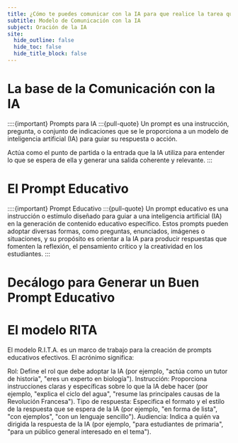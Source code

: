 ```yaml
---
title: ¿Cómo te puedes comunicar con la IA para que realice la tarea que le pides?
subtitle: Modelo de Comunicación con la IA  
subject: Oración de la IA
site:
  hide_outline: false
  hide_toc: false
  hide_title_block: false
---
```

# La base de la Comunicación con la IA

::::{important} Prompts para IA 
:::{pull-quote}
Un prompt es una instrucción, pregunta, o conjunto de indicaciones que se le proporciona a un modelo de inteligencia artificial (IA) para guiar su respuesta o acción. 

Actúa como el punto de partida o la entrada que la IA utiliza para entender lo que se espera de ella y generar una salida coherente y relevante.
:::

# El Prompt Educativo
::::{important} Prompt Educativo
:::{pull-quote}
Un prompt educativo es una instrucción o estímulo diseñado para guiar a una inteligencia artificial (IA) en la generación de contenido educativo específico. Estos prompts pueden adoptar diversas formas, como preguntas, enunciados, imágenes o situaciones, y su propósito es orientar a la IA para producir respuestas que fomenten la reflexión, el pensamiento crítico y la creatividad en los estudiantes.
:::

# Decálogo para Generar un Buen Prompt Educativo





# El modelo RITA

El modelo R.I.T.A. es un marco de trabajo para la creación de prompts educativos efectivos. El acrónimo significa:

Rol: Define el rol que debe adoptar la IA (por ejemplo, "actúa como un tutor de historia", "eres un experto en biología").
Instrucción: Proporciona instrucciones claras y específicas sobre lo que la IA debe hacer (por ejemplo, "explica el ciclo del agua", "resume las principales causas de la Revolución Francesa").
Tipo de respuesta: Especifica el formato y el estilo de la respuesta que se espera de la IA (por ejemplo, "en forma de lista", "con ejemplos", "con un lenguaje sencillo").
Audiencia: Indica a quién va dirigida la respuesta de la IA (por ejemplo, "para estudiantes de primaria", "para un público general interesado en el tema").

